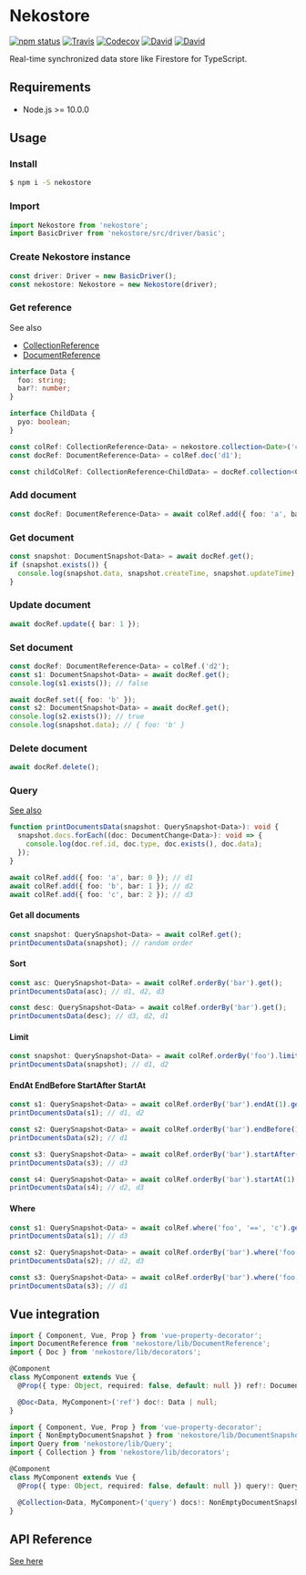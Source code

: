 # Nekostore
[![npm status](http://img.shields.io/npm/v/nekostore.svg)](https://www.npmjs.org/package/nekostore)
[![Travis](https://img.shields.io/travis/esnya/nekostore)](http://travis-ci.org/esnya/nekostore)
[![Codecov](https://img.shields.io/codecov/c/github/esnya/nekostore)](https://codecov.io/gh/esnya/nekostore)
[![David](https://img.shields.io/david/esnya/nekostore)](https://david-dm.org/esnya/nekostore?type=dev)
[![David](https://img.shields.io/david/dev/esnya/nekostore)](https://david-dm.org/esnya/nekostore?type=dev)

Real-time synchronized data store like Firestore for TypeScript.

## Requirements
* Node.js >= 10.0.0

## Usage

### Install
```bash
$ npm i -S nekostore
```

### Import
```ts
import Nekostore from 'nekostore';
import BasicDriver from 'nekostore/src/driver/basic';
```

### Create Nekostore instance
```ts
const driver: Driver = new BasicDriver();
const nekostore: Nekostore = new Nekostore(driver);
```

### Get reference
See also

* [CollectionReference](/docs/interfaces/_collectionreference_.collectionreference.md)
* [DocumentReference](/docs/interfaces/_documentreference_.documentreference.md)

```ts
interface Data {
  foo: string;
  bar?: number;
}

interface ChildData {
  pyo: boolean;
}

const colRef: CollectionReference<Data> = nekostore.collection<Date>('c1');
const docRef: DocumentReference<Data> = colRef.doc('d1');

const childColRef: CollectionReference<ChildData> = docRef.collection<ChildData>('child');
```

### Add document
```ts
const docRef: DocumentReference<Data> = await colRef.add({ foo: 'a', bar: 0 });
```

### Get document
```ts
const snapshot: DocumentSnapshot<Data> = await docRef.get();
if (snapshot.exists()) {
  console.log(snapshot.data, snapshot.createTime, snapshot.updateTime);
}
```

### Update document
```ts
await docRef.update({ bar: 1 });
```

### Set document
```ts
const docRef: DocumentReference<Data> = colRef.('d2');
const s1: DocumentSnapshot<Data> = await docRef.get();
console.log(s1.exists()); // false

await docRef.set({ foo: 'b' });
const s2: DocumentSnapshot<Data> = await docRef.get();
console.log(s2.exists()); // true
console.log(snapshot.data); // { foo: 'b' }
```

### Delete document
```ts
await docRef.delete();
```

### Query
[See also](/docs/interfaces/_query_.query.md)

```ts
function printDocumentsData(snapshot: QuerySnapshot<Data>): void {
  snapshot.docs.forEach((doc: DocumentChange<Data>): void => {
    console.log(doc.ref.id, doc.type, doc.exists(), doc.data);
  });
}

await colRef.add({ foo: 'a', bar: 0 }); // d1
await colRef.add({ foo: 'b', bar: 1 }); // d2
await colRef.add({ foo: 'c', bar: 2 }); // d3
```

#### Get all documents
```ts
const snapshot: QuerySnapshot<Data> = await colRef.get();
printDocumentsData(snapshot); // random order
```

#### Sort
```ts
const asc: QuerySnapshot<Data> = await colRef.orderBy('bar').get();
printDocumentsData(asc); // d1, d2, d3

const desc: QuerySnapshot<Data> = await colRef.orderBy('bar').get();
printDocumentsData(desc); // d3, d2, d1
```

#### Limit
```ts
const snapshot: QuerySnapshot<Data> = await colRef.orderBy('foo').limit(2).get();
printDocumentsData(snapshot); // d1, d2
```

#### EndAt EndBefore StartAfter StartAt
```ts
const s1: QuerySnapshot<Data> = await colRef.orderBy('bar').endAt(1).get();
printDocumentsData(s1); // d1, d2

const s2: QuerySnapshot<Data> = await colRef.orderBy('bar').endBefore(1).get();
printDocumentsData(s2); // d1

const s3: QuerySnapshot<Data> = await colRef.orderBy('bar').startAfter(1).get();
printDocumentsData(s3); // d3

const s4: QuerySnapshot<Data> = await colRef.orderBy('bar').startAt(1).get();
printDocumentsData(s4); // d2, d3
```

#### Where
```ts
const s1: QuerySnapshot<Data> = await colRef.where('foo', '==', 'c').get();
printDocumentsData(s1); // d3

const s2: QuerySnapshot<Data> = await colRef.orderBy('bar').where('foo', '>=', 'b').get();
printDocumentsData(s2); // d2, d3

const s3: QuerySnapshot<Data> = await colRef.orderBy('bar').where('foo', '<', 'b').get();
printDocumentsData(s3); // d1
```

## Vue integration
```ts
import { Component, Vue, Prop } from 'vue-property-decorator';
import DocumentReference from 'nekostore/lib/DocumentReference';
import { Doc } from 'nekostore/lib/decorators';

@Component
class MyComponent extends Vue {
  @Prop({ type: Object, required: false, default: null }) ref!: DocumentReference<Data> | null;

  @Doc<Data, MyComponent>('ref') doc!: Data | null;
}
```

```ts
import { Component, Vue, Prop } from 'vue-property-decorator';
import { NonEmptyDocumentSnapshot } from 'nekostore/lib/DocumentSnapshot';
import Query from 'nekostore/lib/Query';
import { Collection } from 'nekostore/lib/decorators';

@Component
class MyComponent extends Vue {
  @Prop({ type: Object, required: false, default: null }) query!: Query<Data> | null;

  @Collection<Data, MyComponent>('query') docs!: NonEmptyDocumentSnapshot[] | null;
}
```

## API Reference
[See here](/docs/classes/_nekostore_.nekostore.md)
